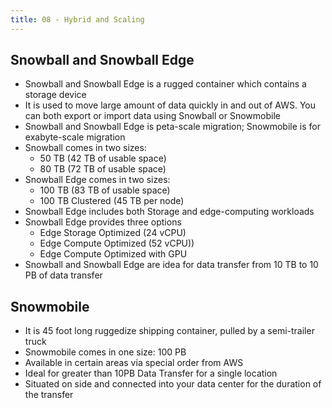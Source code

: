 ```yaml
---
title: 08 - Hybrid and Scaling
---
```


## Snowball and Snowball Edge

* Snowball and Snowball Edge is a rugged container which contains a storage device
* It is used to move large amount of data quickly in and out of AWS. You can both export or import data using Snowball or Snowmobile
* Snowball and Snowball Edge is peta-scale migration; Snowmobile is for exabyte-scale migration
* Snowball comes in two sizes:
  * 50 TB (42 TB of usable space)
  * 80 TB (72 TB of usable space)
* Snowball Edge comes in two sizes:
  * 100 TB (83 TB of usable space)
  * 100 TB Clustered (45 TB per node)
* Snowball Edge includes both Storage and edge-computing workloads
* Snowball Edge provides three options
  * Edge Storage Optimized (24 vCPU)
  * Edge Compute Optimized (52 vCPU))
  * Edge Compute Optimized with GPU
* Snowball and Snowball Edge are idea for data transfer from 10 TB to 10 PB of data transfer

## Snowmobile

* It is 45 foot long ruggedize shipping container, pulled by a semi-trailer truck
* Snowmobile comes in one size: 100 PB
* Available in certain areas via special order from AWS
* Ideal for greater than 10PB Data Transfer for a single location
* Situated on side and connected into your data center for the duration of the transfer